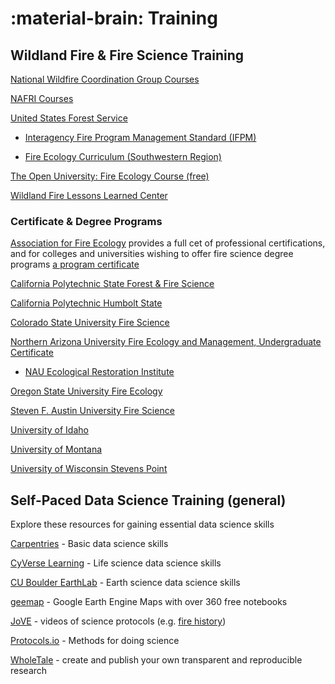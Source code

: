 # :material-brain: Training

## Wildland Fire & Fire Science Training

[National Wildfire Coordination Group Courses](https://www.nwcg.gov/publications/training-courses)

[NAFRI Courses](https://www.nafri.gov/courses)

[United States Forest Service](https://www.fs.usda.gov/managing-land/fire/training)

* [Interagency Fire Program Management Standard (IFPM)](https://www.fs.usda.gov/managing-land/ifpm)

* [Fire Ecology Curriculum (Southwestern Region)](https://www.fs.usda.gov/Internet/FSE_DOCUMENTS/stelprdb5107845.pdf)

[The Open University: Fire Ecology Course (free)](https://www.open.edu/openlearn/science-maths-technology/fire-ecology/content-section-0)

[Wildland Fire Lessons Learned Center](https://www.wildfirelessons.net/home)

### Certificate & Degree Programs

[Association for Fire Ecology](https://fireecology.org/certification-levels) provides a full cet of professional certifications, and for colleges and universities wishing to offer fire science degree programs [a program certificate](https://fireecology.org/academic-program-certification)

[California Polytechnic State Forest & Fire Science](https://nres.calpoly.edu/fnr)

[California Polytechnic Humbolt State](https://ffrm.humboldt.edu/why-forestry#Fire)

[Colorado State University Fire Science](https://warnercnr.colostate.edu/frs/undergraduate-program/majors-minors/forest-fire-science-3/)

[Northern Arizona University Fire Ecology and Management, Undergraduate Certificate](https://nau.edu/forestry/degrees-and-programs/certificates/fire-ecology-management-ucert/)

* [NAU Ecological Restoration Institute](https://eri.nau.edu/)

[Oregon State University Fire Ecology](https://www.forestry.oregonstate.edu/undergraduate-programs/natural-resources/wildland-fire-ecology)

[Steven F. Austin University Fire Science](https://www.sfasu.edu/academics/colleges/forestry-agriculture)

[University of Idaho](https://www.uidaho.edu/cnr/undergraduate-majors/bs-fire-ecology)

[University of Montana](https://www.umt.edu/academics/programs/fire-sciences-management/)

[University of Wisconsin Stevens Point](https://catalog.uwsp.edu/preview_program.php?catoid=36&poid=14135)

## Self-Paced Data Science Training (general)

Explore these resources for gaining essential data science skills
   
[Carpentries](https://carpentries.org/) - Basic data science skills

[CyVerse Learning](https://learning.cyverse.org) - Life science data science skills

[CU Boulder EarthLab](https://www.earthdatascience.org/) - Earth science data science skills

[geemap](https://geemap.org/) - Google Earth Engine Maps with over 360 free notebooks

[JoVE](https://www.jove.com/) - videos of science protocols (e.g. [fire history](https://www.jove.com/t/61698/using-tree-rings-to-reconstruct-fire-history-information-from)) 

[Protocols.io](https://www.protocols.io/) - Methods for doing science

[WholeTale](https://wholetale.org/) - create and publish your own transparent and reproducible research
